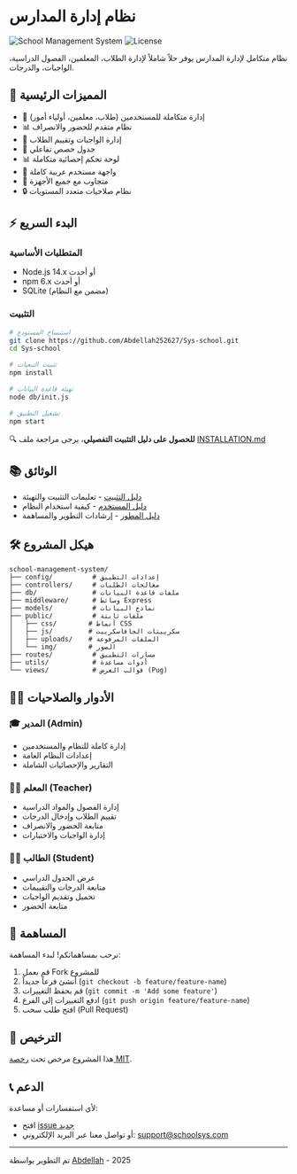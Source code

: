 # نظام إدارة المدارس

![School Management System](https://img.shields.io/badge/Status-Active-brightgreen)
![License](https://img.shields.io/badge/License-MIT-blue)

نظام متكامل لإدارة المدارس يوفر حلاً شاملاً لإدارة الطلاب، المعلمين، الفصول الدراسية، الواجبات، والدرجات.

## 🌟 المميزات الرئيسية

- 👥 إدارة متكاملة للمستخدمين (طلاب، معلمين، أولياء أمور)
- 📊 نظام متقدم للحضور والانصراف
- 📝 إدارة الواجبات وتقييم الطلاب
- 📅 جدول حصص تفاعلي
- 📊 لوحة تحكم إحصائية متكاملة
- 🎨 واجهة مستخدم عربية كاملة
- 📱 متجاوب مع جميع الأجهزة
- 🔒 نظام صلاحيات متعدد المستويات

## ⚡ البدء السريع

### المتطلبات الأساسية
- Node.js 14.x أو أحدث
- npm 6.x أو أحدث
- SQLite (مضمن مع النظام)

### التثبيت
```bash
# استنساخ المستودع
git clone https://github.com/Abdellah252627/Sys-school.git
cd Sys-school

# تثبيت التبعيات
npm install

# تهيئة قاعدة البيانات
node db/init.js

# تشغيل التطبيق
npm start
```

🔍 **للحصول على دليل التثبيت التفصيلي**، يرجى مراجعة ملف [INSTALLATION.md](INSTALLATION.md)

## 📚 الوثائق

- [دليل التثبيت](INSTALLATION.md) - تعليمات التثبيت والتهيئة
- [دليل المستخدم](docs/USER_GUIDE.md) - كيفية استخدام النظام
- [دليل المطور](docs/DEVELOPER_GUIDE.md) - إرشادات التطوير والمساهمة

## 🛠️ هيكل المشروع

```
school-management-system/
├── config/          # إعدادات التطبيق
├── controllers/     # معالجات الطلبات
├── db/              # ملفات قاعدة البيانات
├── middleware/      # وسائط Express
├── models/          # نماذج البيانات
├── public/          # ملفات ثابتة
│   ├── css/        # أنماط CSS
│   ├── js/         # سكريبتات الجافاسكريبت
│   ├── uploads/    # الملفات المرفوعة
│   └── img/        # الصور
├── routes/          # مسارات التطبيق
├── utils/           # أدوات مساعدة
└── views/           # قوالب العرض (Pug)
```

## 👨‍💻 الأدوار والصلاحيات

### 🎓 المدير (Admin)
- إدارة كاملة للنظام والمستخدمين
- إعدادات النظام العامة
- التقارير والإحصائيات الشاملة

### 👨‍🏫 المعلم (Teacher)
- إدارة الفصول والمواد الدراسية
- تقييم الطلاب وإدخال الدرجات
- متابعة الحضور والانصراف
- إدارة الواجبات والاختبارات

### 👨‍🎓 الطالب (Student)
- عرض الجدول الدراسي
- متابعة الدرجات والتقييمات
- تحميل وتقديم الواجبات
- متابعة الحضور

## 🤝 المساهمة

نرحب بمساهماتكم! لبدء المساهمة:

1. قم بعمل Fork للمشروع
2. أنشئ فرعاً جديداً (`git checkout -b feature/feature-name`)
3. قم بحفظ التغييرات (`git commit -m 'Add some feature'`)
4. ادفع التغييرات إلى الفرع (`git push origin feature/feature-name`)
5. افتح طلب سحب (Pull Request)

## 📄 الترخيص

هذا المشروع مرخص تحت [رخصة MIT](LICENSE).

## 📞 الدعم

لأي استفسارات أو مساعدة:
- افتح [issue جديد](https://github.com/Abdellah252627/Sys-school/issues)
- أو تواصل معنا عبر البريد الإلكتروني: support@schoolsys.com

---

تم التطوير بواسطة [Abdellah](https://github.com/Abdellah252627) - 2025
